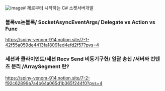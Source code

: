 ![image](https://github.com/Zvckaya/Re_SocketServer/assets/46082941/c2e91f44-c720-4b86-b55a-83bdfa4a0ea8)# 제로부터 시작하는 C# 소켓서버개발 

### 블록vs논블록/ SocketAsyncEventArgs/ Delegate vs Action vs Func 
https://spiny-venom-914.notion.site/7-1-42f55a059de4413fa18091ed4efd2f57?pvs=4

### 세션과 클라이언트/세션 Recv Send 비동기구현/ 일괄 송신 /서버와 컨텐츠 분리 /ArraySegment 란?  
https://spiny-venom-914.notion.site/7-2-f92c62899a7a4b64a065d1b365f244f0?pvs=4
